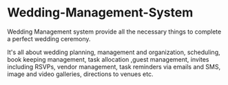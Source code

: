 # Wedding-Management-System
Wedding Management system provide all the necessary things to complete a perfect wedding ceremony. 


It's all about wedding planning, management and organization, scheduling, book keeping management, 
task allocation ,guest management, invites including RSVPs, vendor management, task reminders 
via emails and SMS, image and video galleries, directions to venues etc.
